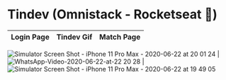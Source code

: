 # Tindev (Omnistack - Rocketseat :rocket:)

Login Page                 |  Tindev Gif               |  Match Page
:-------------------------:|:-------------------------:|:-------------------------:
![Simulator Screen Shot - iPhone 11 Pro Max - 2020-06-22 at 20 01 24](https://user-images.githubusercontent.com/64376829/85351768-de14d980-b4da-11ea-9af9-4fc23fb9a872.png)
  |  ![WhatsApp-Video-2020-06-22-at-22 20 28](https://user-images.githubusercontent.com/64376829/85350702-3696a780-b4d8-11ea-9754-243d2aeb0377.gif)  |  ![Simulator Screen Shot - iPhone 11 Pro Max - 2020-06-22 at 19 49 05](https://user-images.githubusercontent.com/64376829/85351761-db19e900-b4da-11ea-8fe4-b8881f296dac.png)

